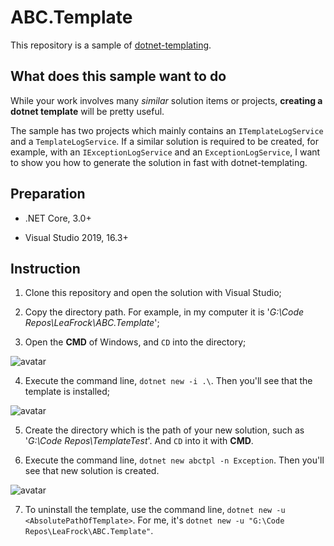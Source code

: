 # ABC.Template

This repository is a sample of [dotnet-templating](https://github.com/dotnet/templating).

## What does this sample want to do

While your work involves many *similar* solution items or projects, **creating a dotnet template** will be pretty useful.

The sample has two projects which mainly contains an `ITemplateLogService` and a `TemplateLogService`. If a similar solution is required to be created, for example, with an `IExceptionLogService` and an `ExceptionLogService`, I want to show you how to generate the solution in fast with dotnet-templating.

## Preparation

* .NET Core, 3.0+

* Visual Studio 2019, 16.3+

## Instruction

1. Clone this repository and open the solution with Visual Studio;

2. Copy the directory path. For example, in my computer it is '*G:\Code Repos\LeaFrock\ABC.Template*';

3. Open the **CMD** of Windows, and `CD` into the directory;

![avatar](https://github.com/LeaFrock/ABC.Template/blob/master/ScreenShots/2.png)

4. Execute the command line, `dotnet new -i .\`. Then you'll see that the template is installed;

![avatar](https://github.com/LeaFrock/ABC.Template/blob/master/ScreenShots/4.png)

5. Create the directory which is the path of your new solution, such as '*G:\Code Repos\TemplateTest*'. And `CD` into it with **CMD**.

6. Execute the command line, `dotnet new abctpl -n Exception`. Then you'll see that new solution is created.

![avatar](https://github.com/LeaFrock/ABC.Template/blob/master/ScreenShots/6.png)

7. To uninstall the template, use the command line, `dotnet new -u <AbsolutePathOfTemplate>`. For me, it's `dotnet new -u "G:\Code Repos\LeaFrock\ABC.Template"`.
